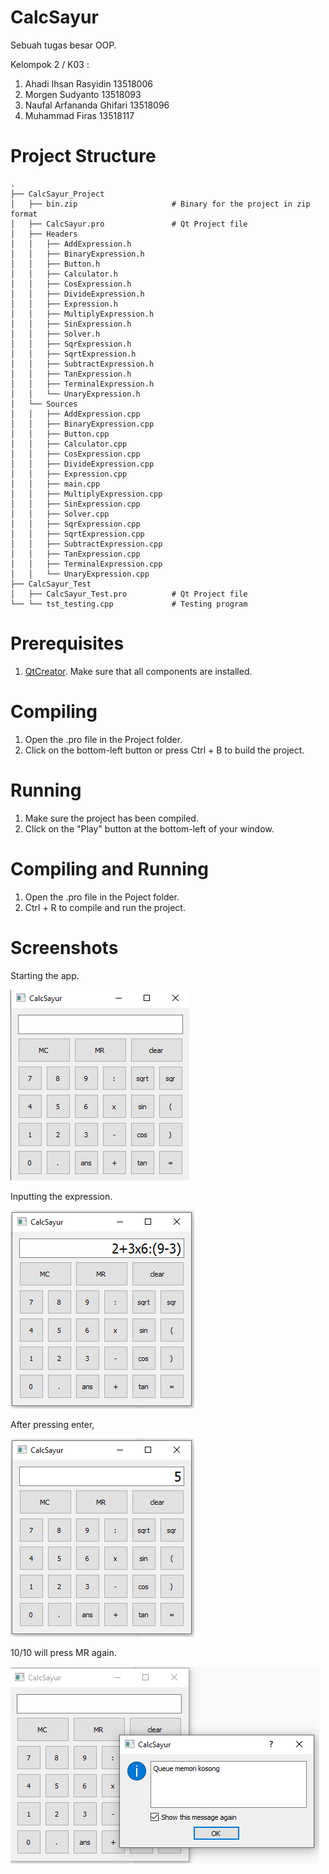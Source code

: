 # CalcSayur
Sebuah tugas besar OOP.

Kelompok 2 / K03 :
1. Ahadi Ihsan Rasyidin         13518006 
2. Morgen Sudyanto              13518093 
3. Naufal Arfananda Ghifari     13518096 
4. Muhammad Firas               13518117 

# Project Structure
```
.
├── CalcSayur_Project
│   ├── bin.zip                     # Binary for the project in zip format
│   ├── CalcSayur.pro               # Qt Project file
│   ├── Headers
│   │   ├── AddExpression.h
│   │   ├── BinaryExpression.h
│   │   ├── Button.h
│   │   ├── Calculator.h
│   │   ├── CosExpression.h
│   │   ├── DivideExpression.h
│   │   ├── Expression.h
│   │   ├── MultiplyExpression.h
│   │   ├── SinExpression.h
│   │   ├── Solver.h
│   │   ├── SqrExpression.h
│   │   ├── SqrtExpression.h
│   │   ├── SubtractExpression.h
│   │   ├── TanExpression.h     
│   │   ├── TerminalExpression.h
│   │   └── UnaryExpression.h
│   └── Sources
│   │   ├── AddExpression.cpp
│   │   ├── BinaryExpression.cpp
│   │   ├── Button.cpp
│   │   ├── Calculator.cpp
│   │   ├── CosExpression.cpp
│   │   ├── DivideExpression.cpp
│   │   ├── Expression.cpp
│   │   ├── main.cpp
│   │   ├── MultiplyExpression.cpp
│   │   ├── SinExpression.cpp
│   │   ├── Solver.cpp
│   │   ├── SqrExpression.cpp
│   │   ├── SqrtExpression.cpp
│   │   ├── SubtractExpression.cpp
│   │   ├── TanExpression.cpp     
│   │   ├── TerminalExpression.cpp
│   │   └── UnaryExpression.cpp 
├── CalcSayur_Test                 
│   ├── CalcSayur_Test.pro          # Qt Project file
└── └── tst_testing.cpp             # Testing program
```

# Prerequisites
1. <a href="https://www.qt.io/offline-installers">QtCreator</a>. Make sure that all components are installed.

# Compiling
1. Open the .pro file in the Project folder.
2. Click on the bottom-left button or press Ctrl + B to build the project.

# Running
1. Make sure the project has been compiled.
2. Click on the "Play" button at the bottom-left of your window.

# Compiling and Running
1. Open the .pro file in the Poject folder.
2. Ctrl + R to compile and run the project.

# Screenshots
Starting the app.

![alt text](images/start.png "Starting the glorious app.")

Inputting the expression.

![alt text](images/que.png "Input.")

After pressing enter,

![alt text](images/ans.png "Output.")

10/10 will press MR again.

![alt text](images/err.png "An error. I wonder what it is.")
